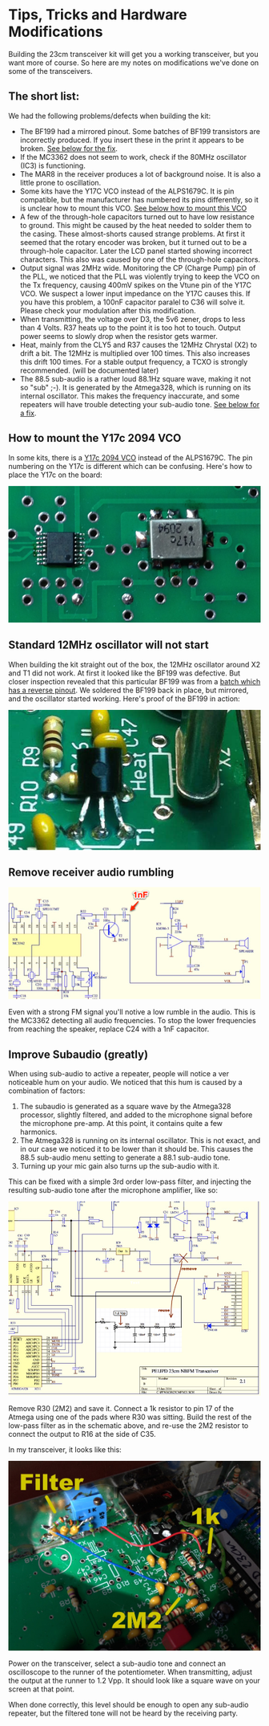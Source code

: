 Tips, Tricks and Hardware Modifications
==========================================================================================

Building the 23cm transceiver kit will get you a working transceiver, but you want
more of course. So here are my notes on modifications we've done on some of the
transceivers.

The short list:
------------------------------------------------------------------------------------------

We had the following problems/defects when building the kit:
- The BF199 had a mirrored pinout. Some batches of BF199 transistors are incorrectly
  produced. If you insert these in the print it appears to be broken.
  [See below for the fix](#standard-12mhz-oscillator-will-not-start).
- If the MC3362 does not seem to work, check if the 80MHz oscillator (IC3) is functioning.
- The MAR8 in the receiver produces a lot of background noise. It is also a little prone
  to oscillation.
- Some kits have the Y17C VCO instead of the ALPS1679C. It is pin compatible, but the
  manufacturer has numbered its pins differently, so it is unclear how to mount this VCO.
  [See below how to mount this VCO](#how-to-mount-the-y17c-2094-vco)
- A few of the through-hole capacitors turned out to have low resistance to ground. This
  might be caused by the heat needed to solder them to the casing. These almost-shorts
  caused strange problems. At first it seemed that the rotary encoder was broken, but it
  turned out to be a through-hole capacitor. Later the LCD panel started showing incorrect
  characters. This also was caused by one of the through-hole capacitors.
- Output signal was 2MHz wide. Monitoring the CP (Charge Pump) pin of the PLL, we noticed
  that the PLL was violently trying to keep the VCO on the Tx frequency, causing 400mV spikes
  on the Vtune pin of the Y17C VCO. We suspect a lower input impedance on the Y17C causes
  this. If you have this problem, a 100nF capacitor paralel to C36 will solve it. Please
  check your modulation after this modification.
- When transmitting, the voltage over D3, the 5v6 zener, drops to less than 4 Volts. R37
  heats up to the point it is too hot to touch. Output power seems to slowly drop when
  the resistor gets warmer.
- Heat, mainly from the CLY5 and R37 causes the 12MHz Chrystal (X2) to drift a bit. The 
  12MHz is multiplied over 100 times. This also increases this drift 100 times. For a 
  stable output frequency, a TCXO is strongly recommended. (will be documented later)
- The 88.5 sub-audio is a rather loud 88.1Hz square wave, making it not so "sub" ;-).
  It is generated by the Atmega328, which is running on its internal oscillator. This
  makes the frequency inaccurate, and some repeaters will have trouble detecting your
  sub-audio tone. [See below for a fix](#improve-subaudio-greatly).
  
How to mount the Y17c 2094 VCO
------------------------------------------------------------------------------------------

In some kits, there is a [Y17c 2094 VCO](images/Y17c-2094-VCO.jpg) instead of the
ALPS1679C. The pin numbering on the Y17c is different which can be confusing. Here's how
to place the Y17c on the board:

![Y17c VCO orientation](images/Y17C-oriantation.jpg)
  
Standard 12MHz oscillator will not start
------------------------------------------------------------------------------------------

When building the kit straight out of the box, the 12MHz oscillator around X2 and T1 did
not work. At first it looked like the BF199 was defective. But closer inspection revealed
that this particular BF199 was from a 
[batch which has a reverse pinout](images/BF199-reverse-pining-ebay.png). We soldered the
BF199 back in place, but mirrored, and the oscillator started working. Here's proof of the
BF199 in action:

![BF199 reverse pining](images/BF199-reverse-pining.jpg)

Remove receiver audio rumbling
------------------------------------------------------------------------------------------

![C24 Receive Audio](images/receive-audio.png)

Even with a strong FM signal you'll notive a low rumble in the audio. This is the MC3362
detecting all audio frequencies. To stop the lower frequencies from reaching the speaker,
replace C24 with a 1nF capacitor.

Improve Subaudio (greatly)
------------------------------------------------------------------------------------------

When using sub-audio to active a repeater, people will notice a ver noticeable hum on 
your audio. We noticed that this hum is caused by a combination of factors:

1. The subaudio is generated as a square wave by the Atmega328 processor, slightly
   filtered, and added to the microphone signal before the microphone pre-amp. At this
   point, it contains quite a few harmonics.
2. The Atmega328 is running on its internal oscillator. This is not exact, and in our case
   we noticed it to be lower than it should be. This causes the 88.5 sub-audio menu setting
   to generate a 88.1 sub-audio tone.
3. Turning up your mic gain also turns up the sub-audio with it.

This can be fixed with a simple 3rd order low-pass filter, and injecting the resulting
sub-audio tone after the microphone amplifier, like so:

![sub-audio modification](images/subaudio-mod.png)

Remove R30 (2M2) and save it. Connect a 1k resistor to pin 17 of the Atmega using
one of the pads where R30 was sitting. Build the rest of the low-pass filter as in the
schematic above, and re-use the 2M2 resistor to connect the output to R16 at the side of C35.

In my transceiver, it looks like this:

![sub-audio modification photo](images/subaudio-mod-photo.jpg)

Power on the transceiver, select a sub-audio tone and connect an oscilloscope to the runner
of the potentiometer. When transmitting, adjust the output at the runner to 1.2 Vpp. It
should look like a square wave on your screen at that point.

When done correctly, this level should be enough to open any sub-audio repeater, but the
filtered tone will not be heard by the receiving party.

